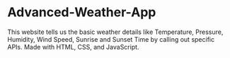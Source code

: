 # Advanced-Weather-App
This website tells us the basic weather details like Temperature, Pressure, Humidity, Wind Speed, Sunrise and Sunset Time by calling out specific APIs.
Made with HTML, CSS, and JavaScript.
